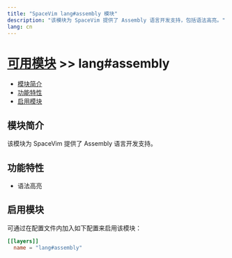 ```yaml
---
title: "SpaceVim lang#assembly 模块"
description: "该模块为 SpaceVim 提供了 Assembly 语言开发支持，包括语法高亮。"
lang: cn
---
```


# [可用模块](../../) >> lang#assembly

<!-- vim-markdown-toc GFM -->

- [模块简介](#模块简介)
- [功能特性](#功能特性)
- [启用模块](#启用模块)

<!-- vim-markdown-toc -->

## 模块简介

该模块为 SpaceVim 提供了 Assembly 语言开发支持。

## 功能特性

- 语法高亮

## 启用模块

可通过在配置文件内加入如下配置来启用该模块：

```toml
[[layers]]
  name = "lang#assembly"
```
